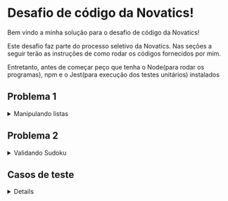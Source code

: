# Desafio de código da Novatics!

Bem vindo a minha solução para o desafio de código da Novatics!

Este desafio faz parte do processo seletivo da Novatics. Nas seções a seguir terão as instruções de como rodar os códigos fornecidos por mim.

Entretanto, antes de começar peço que tenha o Node(para rodar os programas), npm e o Jest(para execução dos testes unitários) instalados

## Problema 1

<details>
<summary>Manipulando listas</summary>
 - Para visualizar a resolução verifique o arquivo de nome ListManipulation.js
 - Para rodar um teste individual utilize: ``` node ListManipulationRun.js ```, após isso será requisitado que forneça uma lista no formato x,x,x,x,x,...,x onde x sejam numeros inteiros.

### Exemplo de como será recebido o resultado:

```
 input: 8,5,10,5,2,4,4,3
 output: 2,3,4,5,8,10

```

</details>

## Problema 2

<details>
<summary>Validando Sudoku</summary>
 - Para visualizar a resolução verifique o arquivo de nome ListManipulation.js
 - Para rodar um teste individual peço que substitua o valor da variavel board com a nova entrada e utilize: ``` node SudokuValitationRun.js ```

#### Exemplo de como será recebido o resultado:

```
board =
   [["5","3",".",".","7",".",".",".","."]
   ,["6",".",".","1","9","5",".",".","."]
   ,[".","9","8",".",".",".",".","6","."]
   ,["8",".",".",".","6",".",".",".","3"]
   ,["4",".",".","8",".","3",".",".","1"]
   ,["7",".",".",".","2",".",".",".","6"]
   ,[".","6",".",".",".",".","2","8","."]
   ,[".",".",".","4","1","9",".",".","5"]
   ,[".",".",".",".","8",".",".","7","9"]]

   output: true
```
</details>

## Casos de teste 

<details>
 - Para executar o teste unitário de ambos os problemas utilize: ``` npm test ```


</details>